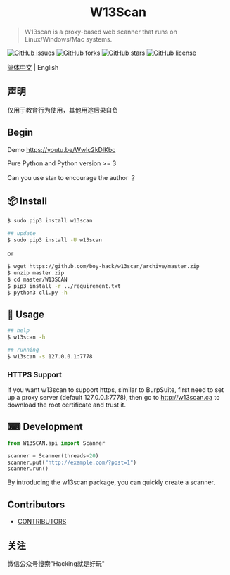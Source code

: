 <h1 align="center">W13Scan</h1>

> W13scan is a proxy-based web scanner that runs on Linux/Windows/Mac systems.

[![GitHub issues](https://img.shields.io/github/issues/boy-hack/w13scan)](https://github.com/boy-hack/w13scan/issues) [![GitHub forks](https://img.shields.io/github/forks/boy-hack/w13scan)](https://github.com/boy-hack/w13scan/network) [![GitHub stars](https://img.shields.io/github/stars/boy-hack/w13scan)](https://github.com/boy-hack/w13scan/stargazers) [![GitHub license](https://img.shields.io/github/license/boy-hack/w13scan)](https://github.com/boy-hack/w13scan/blob/master/LICENSE)

[简体中文](./README_CN.md) | English

## 声明
仅用于教育行为使用，其他用途后果自负

## Begin
Demo https://youtu.be/WwIc2kDlKbc

Pure Python and Python version >= 3

Can you use star to encourage the author ？

## 📦 Install

```bash
$ sudo pip3 install w13scan

## update
$ sudo pip3 install -U w13scan
```
or
```bash
$ wget https://github.com/boy-hack/w13scan/archive/master.zip
$ unzip master.zip
$ cd master/W13SCAN
$ pip3 install -r ../requirement.txt
$ python3 cli.py -h
```

## 🔨 Usage

```bash
## help
$ w13scan -h

## running
$ w13scan -s 127.0.0.1:7778
```

### HTTPS Support

If you want w13scan to support https, similar to BurpSuite, first need to set up a proxy server (default 127.0.0.1:7778), then go to http://w13scan.ca to download the root certificate and trust it.

## ⌨ Development

```python
from W13SCAN.api import Scanner

scanner = Scanner(threads=20)
scanner.put("http://example.com/?post=1")
scanner.run()

```

By introducing the w13scan package, you can quickly create a scanner.

## Contributors
- [CONTRIBUTORS](CONTRIBUTORS.md)

## 关注
微信公众号搜索"Hacking就是好玩"

